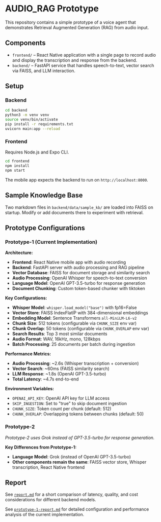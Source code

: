# AUDIO_RAG Prototype

This repository contains a simple prototype of a voice agent that demonstrates
Retrieval Augmented Generation (RAG) from audio input.

## Components

- `frontend/` – React Native application with a single page to record audio and
  display the transcription and response from the backend.
- `backend/` – FastAPI service that handles speech-to-text, vector search via
  FAISS, and LLM interaction.

## Setup

### Backend

```bash
cd backend
python3 -m venv venv
source venv/bin/activate
pip install -r requirements.txt
uvicorn main:app --reload
```

### Frontend

Requires Node.js and Expo CLI.

```bash
cd frontend
npm install
npm start
```

The mobile app expects the backend to run on `http://localhost:8000`.

## Sample Knowledge Base

Two markdown files in `backend/data/sample_kb/` are loaded into FAISS on
startup. Modify or add documents there to experiment with retrieval.

## Prototype Configurations

### Prototype-1 (Current Implementation)

**Architecture:**
- **Frontend**: React Native mobile app with audio recording
- **Backend**: FastAPI server with audio processing and RAG pipeline
- **Vector Database**: FAISS for document storage and similarity search
- **Audio Processing**: OpenAI Whisper for speech-to-text conversion
- **Language Model**: OpenAI GPT-3.5-turbo for response generation
- **Document Chunking**: Custom token-based chunker with tiktoken

**Key Configurations:**
- **Whisper Model**: `whisper.load_model("base")` with fp16=False
- **Vector Store**: FAISS IndexFlatIP with 384-dimensional embeddings
- **Embedding Model**: Sentence Transformers `all-MiniLM-L6-v2`
- **Chunk Size**: 512 tokens (configurable via `CHUNK_SIZE` env var)
- **Chunk Overlap**: 50 tokens (configurable via `CHUNK_OVERLAP` env var)
- **Search Results**: Top 3 most similar documents
- **Audio Format**: WAV, 16kHz, mono, 128kbps
- **Batch Processing**: 25 documents per batch during ingestion

**Performance Metrics:**
- **Audio Processing**: ~2.6s (Whisper transcription + conversion)
- **Vector Search**: ~60ms (FAISS similarity search)
- **LLM Response**: ~1.8s (OpenAI GPT-3.5-turbo)
- **Total Latency**: ~4.7s end-to-end

**Environment Variables:**
- `OPENAI_API_KEY`: OpenAI API key for LLM access
- `SKIP_INGESTION`: Set to "true" to skip document ingestion
- `CHUNK_SIZE`: Token count per chunk (default: 512)
- `CHUNK_OVERLAP`: Overlapping tokens between chunks (default: 50)

### Prototype-2

*Prototype-2 uses Grok instead of GPT-3.5-turbo for response generation.*

**Key Differences from Prototype-1:**
- **Language Model**: Grok (instead of OpenAI GPT-3.5-turbo)
- **Other components remain the same**: FAISS vector store, Whisper transcription, React Native frontend

## Report

See [`report.md`](report.md) for a short comparison of latency, quality, and
cost considerations for different backend models.

See [`prototype-1-report.md`](prototype-1-report.md) for detailed configuration and performance analysis of the current implementation.
